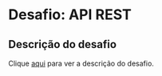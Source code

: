 # Desafio: API REST

## Descrição do desafio

Clique [aqui](https://efficient-sloth-d85.notion.site/Desafio-02-be7cdb37aaf74ba898bc6336427fa410) para ver a descrição do desafio.

